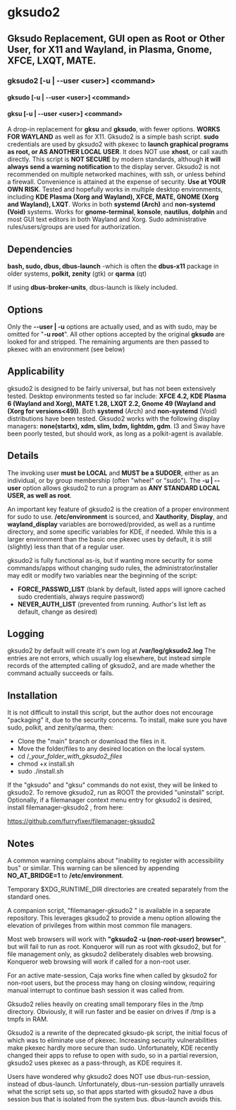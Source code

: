 # gksudo2
## Gksudo Replacement, GUI open as Root or Other User, for X11 and Wayland, in Plasma, Gnome, XFCE, LXQT, MATE.
### gksudo2 [-u | --user \<user\>] \<command\>
#### gksudo [-u | --user \<user\>] \<command\>
#### gksu [-u | --user \<user\>] \<command\>
A drop-in replacement for **gksu** and **gksudo**, with fewer options. **WORKS FOR WAYLAND** as well as for X11. Gksudo2 is a simple bash script.  **sudo** credentials are used by gksudo2 with pkexec to **launch graphical programs as root, or AS ANOTHER LOCAL USER**. It does NOT use **xhost**, or call xauth directly. This script is **NOT SECURE** by modern standards, although **it will always send a warning notification** to the display server. Gksudo2 is not recommended on multiple networked machines, with ssh, or unless behind a firewall. Convenience is attained at the expense of security. **Use at YOUR OWN RISK**. Tested and hopefully works in multiple desktop environments, including **KDE Plasma (Xorg and Wayland), XFCE, MATE, GNOME (Xorg and Wayland), LXQT**. Works in both **systemd (Arch)** and **non-systemd (Void)** systems.  Works for **gnome-terminal**, **konsole**, **nautilus**, **dolphin** and most GUI text editors in both Wayland and Xorg. Sudo administrative rules/users/groups are used for authorization.  

## Dependencies
**bash, sudo, dbus, dbus-launch** -which is often the **dbus-x11** package in older systems, **polkit, zenity** (gtk) or **qarma** (qt)

If using **dbus-broker-units**, dbus-launch is likely included.


## Options
Only the **--user | -u** options are actually used, and as with sudo, may be omitted for "**-u root**".  All other options accepted by the original **gksudo** are looked for and stripped.  The remaining arguments are then passed to pkexec with an environment (see below)

## Applicability
gksudo2 is designed to be fairly universal, but has not been extensively tested. Desktop environments tested so far include:
**XFCE 4.2, KDE Plasma 6 (Wayland and Xorg), MATE 1.28, LXQT 2.2, Gnome 49 (Wayland and (Xorg for versions<49))**. Both **systemd** (Arch) and **non-systemd** (Void) distributions have been tested. Gksudo2 works with the following display managers: **none(startx), xdm, slim, lxdm, lightdm, gdm**. I3 and Sway have been poorly tested, but should work, as long as a polkit-agent is available.

## Details
The invoking user **must be LOCAL** and **MUST be a SUDOER**, either as an individual, or by group membership (often "wheel" or "sudo"). The **-u | --user** option allows gksudo2 to run a program as **ANY STANDARD LOCAL USER, as well as root**.  

An important key feature of gksudo2 is the creation of a proper environment for sudo to use.  **/etc/environment** is sourced, and **Xauthority**, **Display**, and **wayland_display** variables are borrowed/provided, as well as a runtime directory, and some specific variables for KDE, if needed.  While this is a larger environment than the basic one pkexec uses by default, it is still (slightly) less than that of a regular user.  

gksudo2 is fully functional as-is, but if wanting more security for some commands/apps without changing sudo rules, the administrator/installer may edit or modify two variables near the beginning of the script:
- **FORCE_PASSWD_LIST**   (blank by default, listed apps will ignore cached sudo credentials, always require password)
- **NEVER_AUTH_LIST**  (prevented from running. Author's list left as default, change as desired)

## Logging
gksudo2 by default will create it's own log at **/var/log/gksudo2.log**  The entries are not errors, which usually log elsewhere, but instead simple records of the attempted calling of gksudo2, and are made whether the command actually succeeds or fails. 

## Installation
It is not difficult to install this script, but the author does not encourage "packaging" it, due to the security concerns.  To install, make sure you have sudo, polkit, and zenity/qarma, then:
- Clone the "main" branch or download the files in it.
- Move the folder/files to any desired location on the local system.
- cd  /*_your_folder_with_gksudo2_files*
- chmod +x install.sh
- sudo ./install.sh

If the "gksudo" and "gksu" commands do not exist, they will be linked to gksudo2. To remove gksudo2, run as ROOT the provided "uninstall" script.   
Optionally, if a filemanager context menu entry for gksudo2 is desired, install filemanager-gksudo2 , from here:

https://github.com/furryfixer/filemanager-gksudo2 
 
## Notes
A common warning complains about "inability to register with accessibility bus" or similar.  This warning can be silenced by appending **NO_AT_BRIDGE=1** to **/etc/environment**.

Temporary $XDG_RUNTIME_DIR directories are created separately from the standard ones.

A companion script, "filemanager-gksudo2 " is available in a separate repository. This leverages gksudo2 to provide a menu option allowing the elevation of privileges from within most common file managers.

Most web browsers will work with **"gksudo2 -u (*non-root-user*) browser"**, but will fail to run as root. Konqueror will run as root with gksudo2, but for file management only, as gksudo2 deliberately disables web browsing. Konqueror web browsing will work if called for a non-root user.

For an active mate-session, Caja works fine when called by gksudo2 for non-root users, but the process may hang on closing window, requiring manual interrupt to continue bash session it was called from.

Gksudo2 relies heavily on creating small temporary files in the /tmp directory.  Obviously, it will run faster and be easier on drives if /tmp is a tmpfs in RAM.

Gksudo2 is a rewrite of the deprecated gksudo-pk script, the initial focus of which was to eliminate use of pkexec. Increasing security vulnerabilities make pkexec hardly more secure than sudo. Unfortunately, KDE recently changed their apps to refuse to open with sudo, so in a partial reversion, gksudo2 uses pkexec as a pass-through, as KDE requires it. 

Users have wondered why gksudo2 does NOT use dbus-run-session, instead of dbus-launch. Unfortunately, dbus-run-session partially unravels what the script sets up, so that apps started with gksudo2 have a dbus session bus that is isolated from the system bus. dbus-launch avoids this.
